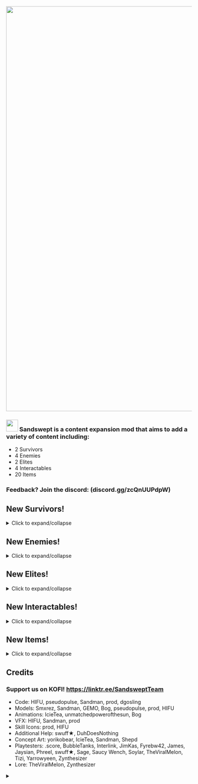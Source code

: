 # <a href="https://discord.gg/zcQnUUPdpW"><img src="https://i.postimg.cc/Qxwf7yLw/booook-1.gif" width="1100"/></a>

### <img src="https://i.postimg.cc/T3FJSHfy/sandsw-ept-Icon.png" width="32"/> Sandswept is a content expansion mod that aims to add a variety of content including:
- 2 Survivors
- 4 Enemies
- 2 Elites
- 4 Interactables
- 20 Items

### Feedback? Join the discord: (discord.gg/zcQnUUPdpW)

## New Survivors!
<details>
<summary>Click to expand/collapse</summary>
<table>
  <thead>
    <tr>
      <th>Icon</th>
      <th>Name / Effect</th>
    </tr>
  </thead>
  <tbody>
    <tr>
      <td colspan="2" align="center"><h3>Ranger</h3></td>
    </tr>
    <tr>
      <td><img src="https://i.postimg.cc/66fDYrZC/tex-Ranger-Icon.png" width="196"/></td>
      <td><b>Ranger</b><br>
          The Ranger is a versatile character with two distinct forms. Her base form excels at burst damage from any range using electricity, while the other is much more resource-managing focusing on high-risk, but extremely high damage fire attacks.</td>
    </tr>
    <tr>
      <td><img src="https://i.postimg.cc/fRqDz6fz/image.png" width="64"/></td>
      <td><b>Passive:</b> Charge<br>
          Hold up to 10 Charge. Each Charge increases base health regeneration by 0.25 hp/s and armor by 1.5. Charge decays over time.</td>
    </tr>
    <tr>
      <td><img src="https://i.postimg.cc/FzvQCmNZ/image1.png" width="64"/></td>
      <td><b>Primary:</b> Direct Current<br>
          Fire an arcing electric current for 250% damage. Hitting enemies generates 1 Charge.</td>
    </tr>
    <tr>
      <td><img src="https://i.postimg.cc/TwM8hGL6/image2.png" width="64"/></td>
      <td><b>Secondary:</b> Release<br>
          Lose all Charge. Fire 3 orbs of electricity, increasing up to 10 at full Charge for 70% damage per second each.</td>
    </tr>
    <tr>
      <td><img src="https://i.postimg.cc/JhgLFXHk/b1.png" width="64"/></td>
      <td><b>Alt-Secondary:</b> Galvanize<br>
          Lose all Charge. Fire a piercing blast for 400% damage, increasing up to 1600% at full Charge.</td>
    </tr>
    <tr>
      <td><img src="https://i.postimg.cc/C5GmjyVK/sand4.png" width="64"/></td>
      <td><b>Utility:</b> Sidestep<br>
          Agile. Quickly sidestep a short distance. Getting hit during Sidestep generates 5 Charge.</td>
    </tr>
    <tr>
      <td><img src="https://i.postimg.cc/Kct29RG1/tex-Ranger-Skill-Icon-spc.png" width="64"/></td>
      <td><b>Special:</b> Overdrive<br>
          Agile. Transform your rifle, replacing all of your skills with scorching forms. Charge amplifies base damage gain while in full heat.</td>
    </tr>
    <tr>
      <td><img src="https://i.postimg.cc/XJCb6v9D/tex-Ranger-Skill-Icon-hm1.png" width="64"/></td>
      <td><b>Primary:</b> Enflame<br>
          Agile. Fire a rapid stream of bullets for 90% damage. Heat increases ignite chance and spread.</td>
    </tr>
    <tr>
      <td><img src="https://i.postimg.cc/m2DBKrYy/tex-Exhaust.png" width="64"/></td>
      <td><b>Secondary:</b> Exhaust<br>
          Ignite. Fire a short-range heat burst for 8x180% damage. Increase heat by 15%.</td>
    </tr>
    <tr>
      <td><img src="https://i.postimg.cc/rpkkRSPw/b2.png" width="64"/></td>
      <td><b>Alt-Secondary:</b> Char<br>
          Ignite. Fire off a blazing ball for 600% damage that engulfs the ground on impact for 250% damage per second.</td>
    </tr>
    <tr>
      <td><img src="https://i.postimg.cc/WbV9s4Mq/sand5.png" width="64"/></td>
      <td><b>Utility:</b> Heat Signature<br>
          Agile. Stunning. Sidestep a very short distance and deal 250% damage. Hitting enemies generates 3 Charge.</td>
    </tr>
    <tr>
      <td><img src="https://i.postimg.cc/DwBpjK4J/sand8.png" width="64"/></td>
      <td><b>Special:</b> Heat Sink<br>
          Agile. Ignite. Release a fire nova around you that deals 300% base damage, increasing up to 900% in full heat. Consume all heat, gaining an attack speed boost, and exit overdrive.</td>
    </tr>
    <tr>
      <td><img src="https://i.postimg.cc/52w9KFnf/heat-Mechanic.png" width="64"/></td>
      <td><b>Heat Mechanic</b><br>
          While in overdrive, you passively build up heat and healing reduction. While in full heat, base damage increases by a lot, which is further amplified by Charge, but take increasingly high self-damage.</td>
    </tr>
    <tr>
      <td colspan="2" align="center"><h3>VOL-T</h3></td>
    </tr>
    <tr>
      <td><img src="https://i.postimg.cc/c4pTdTv6/tex-Electrician-Icon2.png" width="196"/></td>
      <td><b>VOL-T</b><br>
          VOL-T is a positional survivor who relies on locking down the area to offset her frailty.</td>
    </tr>
    <tr>
      <td><img src="https://i.postimg.cc/ZKLwnhc7/sand9.png" width="64"/></td>
      <td><b>Volatile Shields</b><br>
          Start with innate shields. When your shield breaks, shock nearby targets for 2x600% damage and gain +40% movement speed for 7 seconds.</td>
    </tr>
    <tr>
      <td><img src="https://i.postimg.cc/nzQdhjRB/sand13.png" width="64"/></td>
      <td><b>Galvanic Bolt</b><br>
          Blast out a galvanic ball that sticks into terrain, zapping nearby enemies for 150% damage periodically. Explodes for 300% damage on impact.</td>
    </tr>
    <tr>
      <td><img src="https://i.postimg.cc/XvPHWc8n/sand11.png" width="64"/></td>
      <td><b>Tempest Sphere</b><br>
          Send forth an orb of energy that damages targets within for 500% damage per second. Release to lock the orb in place.</td>
    </tr>
    <tr>
      <td><img src="https://i.postimg.cc/fyn8tzpF/sand12.png" width="64"/></td>
      <td><b>Static Snare</b><br>
          Lightweight. Deploy a pylon that zaps targets for 300% damage, and damages targets between you and it for 200% damage per second. Re-activate to zip to the pylon, dealing 800% damage.</td>
    </tr>
    <tr>
      <td><img src="https://i.postimg.cc/KYjqCst9/sand10.png" width="64"/></td>
      <td><b>Signal Overload</b><br>
          Grounding. Charge up and beam energy forward, zapping enemies in a large radius around impact for 1600% damage and pulling them inward over 4 seconds. Charging drains shield, and effect scales from 0.4x to 1.5x based on shield consumed.</td>
    </tr>
  </tbody>
</table>
</details>

## New Enemies!
<details>
<summary>Click to expand/collapse</summary>
<table>
	<thead>
		<tr>
			<th>Icon</th>
			<th>Name / Effect</th>
		</tr>
	</thead>
	<tbody>
		<tr>
			<td><img src="https://i.postimg.cc/TYHQJ5RD/tex-Cannonball-Jellyfish.png" width="64"/></td>
			<td>
				<b>Cannonball Jellyfish</b><br>
				Launches itself at you and stuns itself if it misses. On death sends a slightly homing fireball after you.
			</td>
		</tr>
		<tr>
			<td><img src="https://i.postimg.cc/PJvp7Q70/tex-Gamma-Construct.png" width="64"/></td>
			<td>
				<b>Gamma Construct</b><br>
				Alternates between firing a large deathray and two smaller, ones that follow a set sweeping path.
			</td>
		</tr>
		<tr>
			<td><img src="https://i.postimg.cc/CLKm8sV0/tex-Delta-Construct.png" width="64"/></td>
			<td>
				<b>Delta Construct</b><br>
				Fires two projectiles horizontally at you. Soars to the sky, charging up a configuration of small lasers that go in random directions, leaving a fire trail behind them.
			</td>
		</tr>
		<tr>
			<td><img src="https://i.postimg.cc/Y2RdjyZ8/tex-Theta-Construct.png" width="64"/></td>
			<td>
				<b>Theta Construct</b><br>
				Guards an enemy, preventing all ranged damage. Gives it an attack speed buff and shares its elite aspect effect.
			</td>
		</tr>
	</tbody>
</table>
</details>

## New Elites!
<details>
<summary>Click to expand/collapse</summary>
<table>
	<thead>
		<tr>
			<th>Icon</th>
			<th>Name / Effect</th>
		</tr>
	</thead>
	<tbody>
		<tr>
			<td><img src="https://i.postimg.cc/Px5Q36cQ/tex-Motivator-Buff2.png" width="64"/></td>
			<td>
				<b>Motivator T1</b><br>
				Passively carries a warbanner that grants all allies and itself <b>25%</b> movement speed and <b>25%</b> attack speed in a <b>20m</b> radius. On hit, increases all ally attack speed by <b>25%</b> in a <b>20m</b> radius for <b>4s</b>.<br>
			</td>
		</tr>
		<tr>
		</tr>
			<td><img src="https://i.postimg.cc/NMWbpbzn/tex-Osmium-Buff.png" width="64"/></td>
			<td>
				<b>Osmium T2</b><br>
				Passively has a <b>13m-40m</b> aura, scaling with base max health, that makes every ally and itself take <b>85%</b> less damage and reduce procs by <b>50%</b> from outside the aura. From the inside, takes <b>33%</b> more damage instead, but passively pulls down all airborne enemies every second. Immune to knockback.<br>
			</td>
		</tr>
	</tbody>
</table>
</details>

## New Interactables!
<details>
<summary>Click to expand/collapse</summary>
<table>
	<thead>
		<tr>
			<th>Icon</th>
			<th>Name / Effect</th>
		</tr>
	</thead>
	<tbody>
		<tr>
			<td><img src="https://i.postimg.cc/tJ8JGV5r/tex-Inferno-Drone.png" width="64"/></td>
			<td>
				<b>Inferno Drone</b><br>
				Periodically launches a missile that explodes into pools of lava.
			</td>
		</tr>
		<tr>
			<td><img src="https://i.postimg.cc/yY6kR6Qb/tex-Shrine-Of-Ruin2.png" width="64"/></td>
			<td>
				<b>Shrine of Ruin</b><br>
				Sacrifice <b>10</b> random common items to corrupt the next stage, making it a simulacrum variant that exclusively drops void items and spawns void enemies.<br>
				<b>Details:</b> Usable only once, can only spawn once per stage, can only spawn on stages &ge; 2, costs 45 credits. The combat director gets <b>100%</b> more credits and interactable credits are reduced by <b>55%</b>.
			</td>
		</tr>
		<tr>
			<td><img src="https://i.postimg.cc/gkCDYxzs/tex-Shrine-Of-Sacrifice.png" width="64"/></td>
			<td>
				<b>Shrine of Sacrifice</b><br>
				Gain <b>20% curse</b> to drop <b>2</b> copies of a random common item.<br>
				<b>Details:</b> Usable only once, can only spawn once per stage, costs 20 credits.
			</td>
		</tr>
		<tr>
			<td><img src="https://i.postimg.cc/Bv3RF8Zg/tex-Shrine-Of-The-Future.png" width="64"/></td>
			<td>
				<b>Shrine of The Future</b><br>
				Summon a random <b>Tier 2 Elite Miniboss</b> with halved stats that, upon being defeated, drops <b>3</b> item potentials per player.<br>
				<b>Details:</b> Usable only once, can only spawn once per stage, can only spawn on stages &ge; 3 and &le; 11, costs 35 credits. Item potentials have a choice between a random white and a random green.
			</td>
		</tr>
	</tbody>
</table>
</details>

## New Items!
<details>
<summary>Click to expand/collapse</summary>
<table>
	<thead>
		<tr>
			<th>Icon</th>
			<th>Name / Effect</th>
		</tr>
	</thead>
	<tbody>
		<tr>
			<td colspan="2" align="center"><h3>Status Effects</h3></td>
		</tr>
		<tr>
			<td><img src="https://i.postimg.cc/Ls0F1wsn/tex-Buff-Decay4.png" width="96"></td>
			<td>
				<b>Decay</b><br>
				Per stack, deal <b>250%</b> base damage over 3s. Base damage scales up to <b>750%</b> based on the player's and enemy's missing health. Duration does not scale with proc coefficient.
			</td>
		</tr>
		<tr>
			<td colspan="2" align="center"><h3>White Items</h3></td>
		</tr>
		<tr>
			<td><img src="https://i.postimg.cc/ZKTbBHc7/tex-Amber-Knife.png" width="96"></td>
			<td>
				<b>Amber Knife</b><br>
				Gain a 10% chance on hit to fire a knife for <b>140% (+140% per stack)</b> base damage that pierces. Gain <b>3.5%</b> barrier for every pierce with the knife.
			</td>
		</tr>
		<tr>
			<td><img src="https://i.postimg.cc/sfH2YN1y/tex-Fractured-Timepiece.png" width="96"></td>
			<td>
				<b>Fractured Timepiece</b><br>
				Upon using your utility skill, heal for <b>5% (+5% per stack)</b> of your maximum health and reduce special skill cooldown by <b>15%</b>.
			</td>
		</tr>
		<tr>
			<td><img src="https://i.postimg.cc/1RVSGrFJ/tex-Red-Spring-Water.png" width="96"></td>
			<td>
				<b>Red Spring Water</b><br>
				Increase health regeneration by <b>0.4 hp/s</b>, plus an additional <b>0.4 hp/s (+0.4 hp/s per stack)</b> for every buff you have.
			</td>
		</tr>
		<tr>
			<td colspan="2" align="center"><h3>Green Items</h3></td>
		</tr>
		<tr>
			<td><img src="https://i.postimg.cc/8C88VqNw/tex-Crowns-Diamond.png" width="96"></td>
			<td>
				<b>Crown's Diamond</b><br>
				Being out of danger grants <b>20%</b> of maximum health as barrier. Barrier decays <b>15% (+15% per stack, hyperbolic)</b> slower while out of combat or danger.
			</td>
		</tr>
		<tr>
			<td><img src="https://i.postimg.cc/8PzC9yz7/tex-Drifting-Perception.png" width="96"></td>
			<td>
				<b>Drifting Perception</b><br>
				Upon entering combat, become cloaked for <b>6s</b>. While cloaked, increase 'Critical Strike' chance by <b>20%</b> and 'Critical Strike' damage by <b>60% (+60% per stack)</b>. Recharges every 25 seconds.
			</td>
		</tr>
		<tr>
			<td><img src="https://i.postimg.cc/yd9LgHmF/tex-Nuclear-Salvo.png" width="96"></td>
			<td>
				<b>Nuclear Salvo</b><br>
				Every 5 seconds, all mechanical allies fire <b>2 (+2 per stack)</b> nuclear missiles that deal <b>100%</b> base damage each and ignite on hit.
			</td>
		</tr>
		<tr>
			<td><img src="https://i.postimg.cc/1XN5VLQJ/tex-Pocket-Plutonium.png" width="96"></td>
			<td>
				<b>Pocket Plutonium</b><br>
				Gain a shield equal to <b>10%</b> of your maximum health. Upon losing all shield, create a nuclear pool in a <b>16m</b> area that deals <b>750% (+750% per stack)</b> base damage, plus an additional <b>250% (+250% per stack)</b> of shields.
			</td>
		</tr>
		<tr>
			<td><img src="https://i.postimg.cc/gcvrKYNH/tex-Sacrificial-Band.png" width="96"></td>
			<td>
				<b>Sacrificial Band</b><br>
				Hits that deal more than <b>400%</b> damage also inflict <b>1 (+1 per stack)</b> bleeds on enemies for each <b>110%</b> of skill damage. Recharges every 10 seconds.
			</td>
		</tr>
		<tr>
			<td><img src="https://i.postimg.cc/QtFVs3R3/Document-Icon.png" width="96"></td>
			<td>
				<b>Smouldering Document</b><br>
				<b>5%</b> chance to ignite enemies on hit for <b>250%</b> TOTAL damage. Damage over time effects burden enemies, reducing their damage by <b>12.5% (+12.5% per stack, hyperbolic)</b> and attack speed by <b>12.5% (+12.5% per stack, hyperbolic)</b>.
			</td>
		</tr>
		<tr>
			<td><img src="https://i.postimg.cc/LXcqFPFd/tex-Sun-Fragment.png" width="96"></td>
			<td>
				<b>Sun Fragment</b><br>
				<b>9%</b> chance on hit to create a blinding flash in a <b>12m</b> area, stunning for <b>1.5s</b> and igniting enemies for <b>150% (+150% per stack)</b> TOTAL damage.
			</td>
		</tr>
		<tr>
			<td><img src="https://i.postimg.cc/NGXcyd7k/Uni-VIPIcon.png" width="96"></td>
			<td>
				<b>Universal VIP Pass</b><br>
				Category chests have a <b>45%</b> chance of dropping <b>1 (+1 per stack)</b> extra items.
			</td>
		</tr>
		<tr>
			<td colspan="2" align="center"><h3>Void Items</h3></td>
		</tr>
		<tr>
			<td><img src="https://i.postimg.cc/Ls6739KX/tex-Festering-Hunger.png" width="96"></td>
			<td>
				<b>Festering Hunger</b><br>
				<b>7%</b> chance on hit to inflict decay for <b>300%</b> base damage. Moving near decaying enemies increases movement speed by <b>33% (+33% per stack)</b> for 2s. Corrupts all Smouldering Documents.
			</td>
		</tr>
		<tr>
			<td><img src="https://i.postimg.cc/L625CrWK/tex-Millenium.png" width="96"></td>
			<td>
				<b>Millenium</b><br>
				<b>7%</b> chance on hit to create a tidal cataclysm in a <b>12m (+4m per stack)</b> area, collapsing and grounding enemies for <b>400%</b> base damage. Corrupts all Sun Fragments.
			</td>
		</tr>
		<tr>
			<td colspan="2" align="center"><h3>Red Items</h3></td>
		</tr>
		<tr>
			<td><img src="https://i.postimg.cc/PxjsGfV3/tex-Bleeding-Witness.png" width="96"></td>
			<td>
				<b>Bleeding Witness</b><br>
				<b>8%</b> chance on hit to hemorrhage enemies for <b>500%</b> base damage. Your damage over time effects heal all allies for <b>0.33% (+0.33% per stack)</b> of their maximum health.
			</td>
		</tr>
		<tr>
			<td><img src="https://i.postimg.cc/pXf50nwk/tex-Ceremonial-Jar.png" width="96"></td>
			<td>
				<b>Ceremonial Jar</b><br>
				On hit, link enemies up to <b>3</b> times. Linked enemies take <b>1500% (+1500% per stack)</b> base damage each and cannot be linked for 5s afterward.
			</td>
		</tr>
		<tr>
			<td><img src="https://i.postimg.cc/rp3zfsBQ/tex-Torn-Feather.png" width="96"></td>
			<td>
				<b>Torn Feather</b><br>
				Tap Interact to perform an omnidirectional dash. Can dash twice until hitting the ground. Gain <b>20% (+35% per stack)</b> movement speed.
			</td>
		</tr>
		<tr>
			<td colspan="2" align="center"><h3>Lunar Items / Lunar Equipment</h3></td>
		</tr>
		<tr>
			<td><img src="https://i.postimg.cc/ht1YXWmT/tex-Their-Prominence.png" width="96"></td>
			<td>
				<b>Their Prominence</b><br>
				Using a Shrine has a <b>35% (+15% per stack, hyperbolic)</b> chance to invite the challenge of the Mountain.
			</td>
		</tr>
		<tr>
			<td><img src="https://i.postimg.cc/jdHk6xWd/tex-Corrupted-Catalyst.png" width="64"/></td>
			<td>
				<b>Corrupted Catalyst</b><br>
				Create a <b>30m</b> aura that gives all allies and enemies a random buff for <b>15s</b>. Cooldown: <b>35s</b>
			</td>
		</tr>
		<tr>
			<td colspan="2" align="center"><h3>Equipment</h3></td>
		</tr>
		<tr>
			<td><img src="https://i.postimg.cc/SNPjrhH3/tex-Galvanic-Cell-Shield.png" width="64"/></td>
			<td>
				<b>Galvanic Cell Shield</b><br>
				Evoke a shield that parries the next attack. Upon successfully parrying, shock and damage nearby enemies for <b>2000%</b> damage. Cooldown: <b>20s</b>
			</td>
		</tr>
		<tr>
			<td><img src="https://i.postimg.cc/90551q0y/tex-Sandsw-eeper.png" width="64"/></td>
			<td>
				<b>The Sand Sweeper</b><br>
				Pushes all enemies within <b>20m</b>, dealing up to <b>500%</b> damage and stunning for up to <b>6 seconds</b> based on the distance. Cooldown: <b>30s</b>
			</td>
		</tr>
	</tbody>
</table>
</details>

## Credits

### Support us on KOFI! https://linktr.ee/SandsweptTeam

- Code: HIFU, pseudopulse, Sandman, prod, dgosling
- Models: Smxrez, Sandman, GEMO, Bog, pseudopulse, prod, HIFU
- Animations: IcieTea, unmatchedpowerofthesun, Bog
- VFX: HIFU, Sandman, prod
- Skill Icons: prod, HIFU
- Additional Help: swuff★, DuhDoesNothing
- Concept Art: yorikobear, IcieTea, Sandman, Shepd
- Playtesters: .score, BubbleTanks, Interlink, JimKas, Fyrebw42, James, Jaysian, Phreel, swuff★, Sage, Saucy Wench, Soylar, TheViralMelon, Tizi, Yarrowyeen, Zynthesizer
- Lore: TheViralMelon, Zynthesizer

<details><summary></summary>

<img src="https://i.postimg.cc/7Z94LTYD/true50.png"/>
<br>
<img src="https://i.postimg.cc/qRhHQbcM/rework-Idea4.png"/>
<br>
<img src="https://i.postimg.cc/T3fGGcxC/true51.png"/>
<br>
<img src="https://i.postimg.cc/3wbHX5vc/WHATT.png"/>
<br>
<img src="https://i.postimg.cc/Jn3mqFdR/imageeee.png"/>
<br>
<img src="https://i.postimg.cc/brNXRwtR/brainrot.png"/>
<br>
<img src="https://i.postimg.cc/tCwfs52k/true.png"/>
<br>
<img src="https://i.postimg.cc/WpfYy8LV/eaea.png"/>
<br>
<img src="https://i.postimg.cc/bJfSrKtP/misinformation.png"/>
<br>
<img src="https://i.postimg.cc/9Xb0rQKd/sandsw-eptdevelopmentteam.png"/>
<br>
<img src="https://i.postimg.cc/FKfyBPPS/megarex.png"/>

</details>
